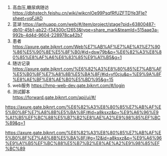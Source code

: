 1. 高血压,糖尿病随访
https://dbhstech.feishu.cn/wiki/wikcnlOe99PsqfRfUZFTDYe3FIe?sheet=yqFJAD
2. 蓝湖
https://lanhuapp.com/web/#/item/project/stage?pid=63800487-db10-45b1-ab22-f34300c12653&type=share_mark&teamId=515aae3a-992b-4d4d-9604-228978ca42b7
3. 患者
https://axure.gate.bjknrt.com/Web%E7%AB%AF%E7%AE%A1%E7%90%86%E5%90%8E%E5%8F%B0/#id=dsw79b&p=%E6%82%A3%E8%80%85%E8%AF%A6%E6%83%85%E9%A1%B5&g=1
4. 随访记录
   https://axure.gate.bjknrt.com/%E6%82%A3%E8%80%85%E7%AB%AF%E5%B0%8F%E7%A8%8B%E5%BA%8F/#id=yf0cju&p=%E9%9A%8F%E8%AE%BF%E8%AE%B0%E5%BD%95&g=15
5. web服务
https://hmp-web-dev.gate.bjknrt.com/#/login
6. 测试脚本  
https://forward.gate.bjknrt.com/api/ui/#/

https://axure.gate.bjknrt.com/%E6%82%A3%E8%80%85%E7%AB%AF%E5%B0%8F%E7%A8%8B%E5%BA%8F/#id=a8ksxz&p=%E9%A6%96%E9%A1%B5%EF%BC%88%E5%B7%B2%E8%AE%A2%E9%98%85%EF%BC%89&g=1

https://axure.gate.bjknrt.com/%E6%82%A3%E8%80%85%E7%AB%AF%E5%B0%8F%E7%A8%8B%E5%BA%8F/#g=12&id=a8ksxz&p=%E9%A6%96%E9%A1%B5%EF%BC%88%E5%B7%B2%E8%AE%A2%E9%98%85%EF%BC%89
